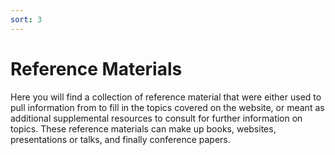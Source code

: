 ```yaml
---
sort: 3
---
```


# Reference Materials

Here you will find a collection of reference material that were either used to pull information from to fill in the topics covered on the website, or meant as additional supplemental resources to consult for further information on topics. These reference materials can make up books, websites, presentations or talks, and finally conference papers.

